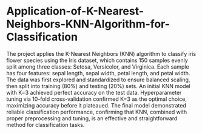 # Application-of-K-Nearest-Neighbors-KNN-Algorithm-for-Classification

The project applies the K-Nearest Neighbors (KNN) algorithm to classify iris flower species using the Iris dataset, which contains 150 samples evenly split among three classes: Setosa, Versicolor, and Virginica. Each sample has four features: sepal length, sepal width, petal length, and petal width. The data was first explored and standardized to ensure balanced scaling, then split into training (80%) and testing (20%) sets. An initial KNN model with K=3 achieved perfect accuracy on the test data. Hyperparameter tuning via 10-fold cross-validation confirmed K=3 as the optimal choice, maximizing accuracy before it plateaued. The final model demonstrated reliable classification performance, confirming that KNN, combined with proper preprocessing and tuning, is an effective and straightforward method for classification tasks.
